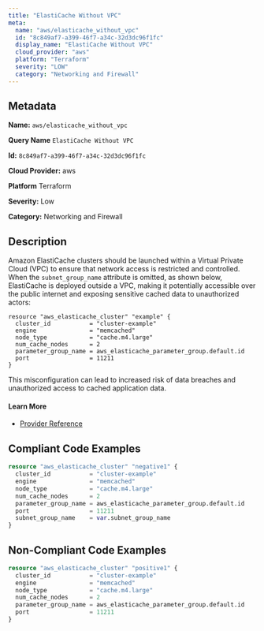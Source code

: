 ```yaml
---
title: "ElastiCache Without VPC"
meta:
  name: "aws/elasticache_without_vpc"
  id: "8c849af7-a399-46f7-a34c-32d3dc96f1fc"
  display_name: "ElastiCache Without VPC"
  cloud_provider: "aws"
  platform: "Terraform"
  severity: "LOW"
  category: "Networking and Firewall"
---
```

## Metadata

**Name:** `aws/elasticache_without_vpc`

**Query Name** `ElastiCache Without VPC`

**Id:** `8c849af7-a399-46f7-a34c-32d3dc96f1fc`

**Cloud Provider:** aws

**Platform** Terraform

**Severity:** Low

**Category:** Networking and Firewall

## Description
Amazon ElastiCache clusters should be launched within a Virtual Private Cloud (VPC) to ensure that network access is restricted and controlled. When the `subnet_group_name` attribute is omitted, as shown below, ElastiCache is deployed outside a VPC, making it potentially accessible over the public internet and exposing sensitive cached data to unauthorized actors:

```
resource "aws_elasticache_cluster" "example" {
  cluster_id           = "cluster-example"
  engine               = "memcached"
  node_type            = "cache.m4.large"
  num_cache_nodes      = 2
  parameter_group_name = aws_elasticache_parameter_group.default.id
  port                 = 11211
}
```

This misconfiguration can lead to increased risk of data breaches and unauthorized access to cached application data.

#### Learn More

 - [Provider Reference](https://registry.terraform.io/providers/hashicorp/aws/latest/docs/resources/elasticache_cluster#subnet_group_name)


## Compliant Code Examples
```terraform
resource "aws_elasticache_cluster" "negative1" {
  cluster_id           = "cluster-example"
  engine               = "memcached"
  node_type            = "cache.m4.large"
  num_cache_nodes      = 2
  parameter_group_name = aws_elasticache_parameter_group.default.id
  port                 = 11211
  subnet_group_name    = var.subnet_group_name
}

```
## Non-Compliant Code Examples
```terraform
resource "aws_elasticache_cluster" "positive1" {
  cluster_id           = "cluster-example"
  engine               = "memcached"
  node_type            = "cache.m4.large"
  num_cache_nodes      = 2
  parameter_group_name = aws_elasticache_parameter_group.default.id
  port                 = 11211
}

```